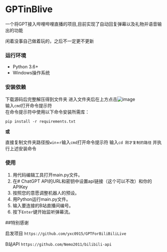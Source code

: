 # GPTinBlive

一个将GPT接入哔哩哔哩直播的项目,目前实现了自动回复弹幕以及礼物并语音输出的功能

闲着没事自己做着玩的，之后不一定更不更新




### 运行环境

- Python 3.6+
- Windows操作系统

### 安装依赖

下载源码后完整解压得到文件夹
进入文件夹后在上方点击![image](https://github.com/Nothingness-Void/GPTinBlive/assets/55913486/ed9fdb93-9143-4dbb-87ed-23a8097ec397)  
输入`cmd`打开命令提示符  
在命令提示符中使用以下命令安装所需库：

`pip install -r requirements.txt`

**或**

直接复制文件夹路径按`win`+`r`输入`cmd`打开命令提示符
输入`cd 刚才复制的路径`
并执行上述安装命令

### 使用

1. 用代码编辑工具打开main.py文件。
2. 在# ChatGPT API的URL和密钥中设置api链接（这个可以不改）和你的APIKey
3. 按照您的意愿调整机器人的预设。
4. 用Python运行main.py文件。
5. 输入要连接的B站直播间编号。
6. 按下`Enter`键开始监听弹幕流。


##特别感谢

启发项目 `https://github.com/yxc0915/GPTForBiliBiliLive` 

B站API `https://github.com/Nemo2011/bilibili-api`
